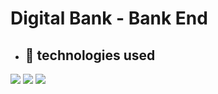 # Digital Bank - Bank End  

* ## :wrench: technologies used
<div>
<img src="https://img.shields.io/badge/Node.js-339933?style=for-the-badge&logo=node.js&logoColor=white" />
<img src="https://img.shields.io/badge/javascript-007ACC?style=for-the-badge&logo=javascript&logoColor=white" />
<img src="https://img.shields.io/badge/Express-lightgrey?style=for-the-badge&logo=express&logoColor=white" />
</div>
